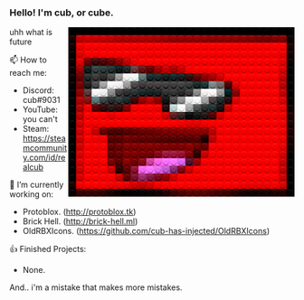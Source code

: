 
### Hello! I'm cub, or cube.

<img src="./legofy2.png" width="400" height="300" align="right"/>

uhh what is future

📫 How to reach me:
- Discord: cub឵឵឵#9031
- YouTube: you can't
- Steam: https://steamcommunity.com/id/realcub

🔭 I’m currently working on:
- Protoblox. (http://protoblox.tk)
- Brick Hell. (http://brick-hell.ml)
- OldRBXIcons. (https://github.com/cub-has-injected/OldRBXIcons)

👍 Finished Projects:
- None.

And.. i'm a mistake that makes more mistakes.
